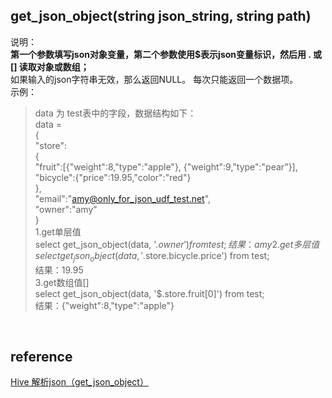 ## get_json_object(string json_string, string path)
说明：   
**第一个参数填写json对象变量，第二个参数使用$表示json变量标识，然后用 . 或 [] 读取对象或数组；**     
如果输入的json字符串无效，那么返回NULL。 
每次只能返回一个数据项。  
示例：  
> data 为 test表中的字段，数据结构如下：  
data =  
{  
 "store":  
        {  
         "fruit":[{"weight":8,"type":"apple"}, {"weight":9,"type":"pear"}],    
         "bicycle":{"price":19.95,"color":"red"}  
         },   
 "email":"amy@only_for_json_udf_test.net",   
 "owner":"amy"   
}  
1.get单层值  
select  get_json_object(data, '$.owner') from test;  
结果：amy  
2.get多层值  
select  get_json_object(data, '$.store.bicycle.price') from test;  
结果：19.95  
3.get数组值[]  
select  get_json_object(data, '$.store.fruit[0]') from test;  
结果：{"weight":8,"type":"apple"}  

&nbsp;
## reference
[Hive 解析json（get_json_object）](https://blog.csdn.net/qq_34105362/article/details/80454697)

